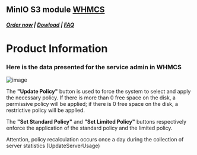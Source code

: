 ## MinIO S3 module **[WHMCS](https://puqcloud.com/link.php?id=77)**

#####  [Order now](https://puqcloud.com/index.php?rp=/store/whmcs-module-minio-s3) | [Dowload](https://download.puqcloud.com/WHMCS/servers/PUQ_WHMCS-MinIO-S3/) | [FAQ](https://faq.puqcloud.com/)

# Product Information

### Here is the data presented for the service admin in WHMCS

![image](https://github.com/PUQ-sp-z-o-o/WHMCS-Module-MinIO-S3/assets/81689153/f2ee3c10-6182-4d06-a095-c7b8f955fed3)

The **"Update Policy"** button is used to force the system to select and apply the necessary policy. If there is more than 0 free space on the disk, a permissive policy will be applied; if there is 0 free space on the disk, a restrictive policy will be applied.

The **"Set Standard Policy"** and **"Set Limited Policy"** buttons respectively enforce the application of the standard policy and the limited policy.


Attention, policy recalculation occurs once a day during the collection of server statistics (UpdateServerUsage)
